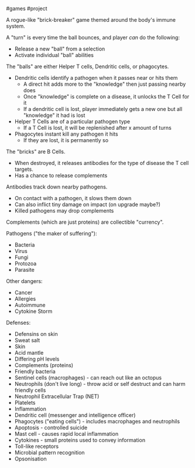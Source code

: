 #games #project

A rogue-like "brick-breaker" game themed around the body's immune system.

A "turn" is every time the ball bounces, and player *can* do the following:
- Release a new "ball" from a selection
- Activate individual "ball" abilities

The "balls" are either Helper T cells, Dendritic cells, or phagocytes.
- Dendritic cells identify a pathogen when it passes near or hits them
	- A direct hit adds more to the "knowledge" then just passing nearby does
	- Once "knowledge" is complete on a disease, it unlocks the T Cell for it
	- If a dendritic cell is lost, player immediately gets a new one but all "knowledge" it had is lost
- Helper T Cells are of a particular pathogen type
	- If a T Cell is lost, it will be replenished after x amount of turns
- Phagocytes instant kill any pathogen it hits
	- If they are lost, it is permanently so

The "bricks" are B Cells.
- When destroyed, it releases antibodies for the type of disease the T cell targets.
- Has a chance to release complements

Antibodies track down nearby pathogens.
- On contact with a pathogen, it slows them down
- Can also inflict tiny damage on impact (on upgrade maybe?)
- Killed pathogens may drop complements

Complements (which are just proteins) are collectible "currency".

Pathogens ("the maker of suffering"):
- Bacteria
- Virus
- Fungi
- Protozoa
- Parasite

Other dangers:
- Cancer
- Allergies
- Autoimmune
- Cytokine Storm

Defenses:
- Defensins on skin
- Sweat salt
- Skin
- Acid mantle
- Differing pH levels
- Complements (proteins)
- Friendly bacteria
- Sentinel cells (macrophages) - can reach out like an octopus
- Neutrophils (don't live long) - throw acid or self destruct and can harm friendly cells
- Neutrophil Extracellular Trap (NET)
- Platelets
- Inflammation
- Dendritic cell (messenger and intelligence officer)
- Phagocytes ("eating cells") - includes macrophages and neutrophils
- Apoptosis - controlled suicide
- Mast cell - causes rapid local inflammation
- Cytokines - small proteins used to convey information
- Toll-like receptors
- Microbial pattern recognition
- Opsonisation
